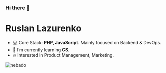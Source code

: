 ### Hi there 👋

<h1 align="left">Ruslan Lazurenko</h1>

- 💻 Core Stack: **PHP, JavaScript**. Mainly focused on Backend & DevOps.
- 🌱 I’m currently learning **CS**.
- 🔥 Interested in Product Management, Marketing.

<p>&nbsp;<img align="left" src="https://github-readme-stats.vercel.app/api?username=nebado&show_icons=true&hide_title=true" alt="nebado" /></p>
